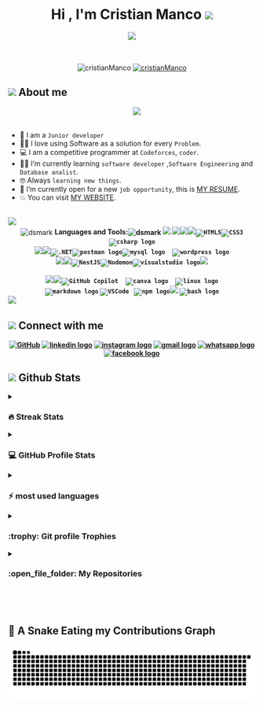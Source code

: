 
<h1 align="center">Hi , I'm Cristian Manco <img src="https://media.giphy.com/media/hvRJCLFzcasrR4ia7z/giphy.gif" width="35"></h1>
<p align="center">
  <a href="https://github.com/DenverCoder1/readme-typing-svg"><img src="https://readme-typing-svg.herokuapp.com?font=Time+New+Roman&color=%23C8BE25&size=25&center=true&vCenter=true&width=600&height=100&lines=Software+developer+@cristian.manco;backend+developer+Student;frontend+developer;Database+analist;(5+Stars)"></a>
</p>


<br>

<p align="center"> 
	<img src="https://komarev.com/ghpvc/?username=cristianManco&label=Profile%20views&color=0047AB&style=plastic?" alt="cristianManco" height=25px, width=160px/> 
	<!---
		<a href = "https://commits.top/egypt.html" target="_blank">
			<img src="https://aktive.tk/egypt/7oSkaaa?color=red" alt="Most Active Users" target="_blank" height=25px, width=250px/> 
		</a>
	-->
	<a href = "https://commits.top/egypt.html" target="_blank">
		<img src="https://enfsgag3ayy6w9q.m.pipedream.net/&style=plastic" alt="cristianManco" target="_blank" height=25px, width=250px/> 
	</a>

</p>

	
## <picture><img src = "https://github.com/7oSkaaa/7oSkaaa/blob/main/Images/about_me.gif?raw=true" width = 50px></picture> About me

<picture> <img align="right" src="https://github.com/cristianManco/cristianManco/blob/main/Images/Right_Side.gif?raw=true" width = 250px></picture>

<br><br>

- :school: I am a `Junior developer` 
- :technologist: I love using Software as a solution for every `Problem`.
- :computer: I am a competitive programmer at `Codeforces`, `coder`.<!--para agregar mas solo se agrega una coma y entre backtiks se agrega la palabra -->
- :student: I’m currently learning `software developer` ,`Software Engineering` and `Database analist`.
- :nerd_face: Always `learning new things`.
- :thinking: I’m currently open for a new `job opportunity`, this is [MY RESUME](..).
- :boom: You can visit [MY WEBSITE](https://cristianmanco.github.io/portafolio--profesional/).
<br>

             

<img src="https://user-images.githubusercontent.com/73097560/115834477-dbab4500-a447-11eb-908a-139a6edaec5c.gif">         
  <br>
  


 <div align="center">
<img alt="dsmark" align="center" height="70px" width="70px" src="https://c.tenor.com/cXlrPENTVkEAAAAi/chika-dance.gif">
 <b> Languages and Tools:<img alt="dsmark" align="center" height="70px" width="70px" src="https://c.tenor.com/cXlrPENTVkEAAAAi/men-dance.gif">
 
	 
 <img src="https://user-images.githubusercontent.com/73097560/115834477-dbab4500-a447-11eb-908a-139a6edaec5c.gif">
 <code><img width="15%" src="https://www.vectorlogo.zone/logos/javascript/javascript-ar21.svg"></code><code><img width="15%" src="https://www.vectorlogo.zone/logos/typescriptlang/typescriptlang-ar21.svg"></code><code><img width="15%" src="https://www.vectorlogo.zone/logos/python/python-ar21.svg"></code><code><img alt="HTML5" height="70px" width="15%" src="https://www.vectorlogo.zone/logos/w3_html5/w3_html5-ar21.svg"></code><code><img alt="CSS3" height="70px" width="15%" src="https://www.vectorlogo.zone/logos/netlifyapp_watercss/netlifyapp_watercss-ar21.svg"></code><code><img src="https://cdn.jsdelivr.net/gh/devicons/devicon/icons/csharp/csharp-original.svg" height="70px" width="15%" alt="csharp logo"  /></code>
 <br>
<code><img width="15%" src="https://www.vectorlogo.zone/logos/nodejs/nodejs-ar21.svg"></code><code><img width="15%" src="https://www.vectorlogo.zone/logos/expressjs/expressjs-ar21.svg"></code><code><img alt=".NET" height="70px" width="15%" src="https://www.vectorlogo.zone/logos/dotnet/dotnet-ar21.svg"></code></code><code><img src="https://skillicons.dev/icons?i=postman" height="70"  width="15%" alt="postman logo"  /></code><code><img src="https://cdn.jsdelivr.net/gh/devicons/devicon/icons/mysql/mysql-original.svg" height="70" width="15%" alt="mysql logo"  /> </code><code> <img src="https://skillicons.dev/icons?i=wordpress" height="70" alt="wordpress logo"  width="15%" /></code>
<br />
<code><img width="15%" src="https://www.vectorlogo.zone/logos/reactjs/reactjs-ar21.svg"></code><code><img width="15%" src="https://www.vectorlogo.zone/logos/getbootstrap/getbootstrap-ar21.svg"></code><code><img alt="NestJS" height="70px" width="15%" src="https://www.vectorlogo.zone/logos/nestjs/nestjs-ar21.svg"></code><code><img alt="Nodemon" height="70px" width="15%" src="https://www.vectorlogo.zone/logos/nodemonio/nodemonio-ar21.svg"></code><code><img src="https://cdn.jsdelivr.net/gh/devicons/devicon/icons/visualstudio/visualstudio-plain.svg" height="70" alt="visualstudio logo" width=15%"  /></code><code><img width="15%" src="https://www.vectorlogo.zone/logos/git-scm/git-scm-ar21.svg"></code>
<br />
<br /><code><img width="15%" src="https://www.vectorlogo.zone/logos/mysql/mysql-ar21.svg"></code><code><img width="15%" src="https://www.vectorlogo.zone/logos/mongodb/mongodb-ar21.svg"></code><code><img alt="GitHub Copilot" height="70px" width="15%" src="https://www.vectorlogo.zone/logos/github/github-ar21.svg"></code><code>  <img src="https://cdn.jsdelivr.net/gh/devicons/devicon/icons/canva/canva-original.svg" height="70" alt="canva logo"   width="15%" /></code><code>  <img src="https://cdn.jsdelivr.net/gh/devicons/devicon/icons/linux/linux-original.svg" height="70" alt="linux logo"  width="15%" />
</code><code><img src="https://cdn.jsdelivr.net/gh/devicons/devicon/icons/markdown/markdown-original.svg" height="70" alt="markdown logo"  width="15%" /></code>
<code><img alt="VSCode" height="70px" width="16%" src="https://www.vectorlogo.zone/logos/visualstudio_code/visualstudio_code-ar21.svg"></code>
<code> <img src="https://cdn.jsdelivr.net/gh/devicons/devicon/icons/npm/npm-original-wordmark.svg" height="70" width=15%" alt="npm logo"  /></code><code><img width="15%" src="https://www.vectorlogo.zone/logos/yarnpkg/yarnpkg-ar21.svg"></code>
<code><img src="https://cdn.simpleicons.org/gnubash/4EAA25" height="70" alt="bash logo"  width="15%"  /></code>	
</div>

<img src="https://user-images.githubusercontent.com/73097560/115834477-dbab4500-a447-11eb-908a-139a6edaec5c.gif"> 
  <br>
</p>



## <picture> <img src="https://github.com/7oSkaaa/7oSkaaa/blob/main/Images/Connect-with-me.gif?raw=true" width="100px"> </picture> Connect with me
<p align="center">
<a href="https://github.com/cristianManco"><img src="https://img.shields.io/badge/github-%23181717.svg?style=plastic&logo=github&logoColor=black"&color=black height="25" alt="GitHub"/></a>
   <a href="https://www.linkedin.com/"><img src="https://img.shields.io/static/v1?message=LinkedIn&logo=linkedin&label=&color=black&logoColor=blue&labelColor=black&style=plastic" height="25" alt="linkedin logo"  /></a>
  <a href="https://www.instagram.com/cristiandev18/"><img src="https://img.shields.io/static/v1?message=Instagram&logo=instagram&label=&color=black&logoColor=purple&labelColor=black&style=plastic" height="25" alt="instagram logo"  /></a>
  <a href="mailto:camilomanco2005@gmail.com"><img src="https://img.shields.io/static/v1?message=Gmail&logo=gmail&label=&color=black&logoColor=blueviolet&labelColor=black&style=plastic" height="25" alt="gmail logo"  /></a>
  <a href="https://wa.me/3148497467"><img src="https://img.shields.io/static/v1?message=Whatsap&logo=whatsapp&label=&color=black&logoColor=gren&labelColor=&style=plastic" height="25" alt="whatsapp logo"  /></a>
  <a href="https://www.facebook.com/camilocorrea"><img src="https://img.shields.io/static/v1?message=Facebook&logo=facebook&label=&color=blue&logoColor=black&labelColor=blue&style=plastic" height="25" alt="facebook logo"  /></a>

</p>




## <picture> <img src = "https://github.com/7oSkaaa/7oSkaaa/blob/main/Images/Statistics.gif?raw=true" width = 50px>  </picture> Github Stats

<details><summary><h3> 🔥 Streak Stats</h3></summary>

----	

  <img src="https://streak-stats.demolab.com?user=camiloriwi&locale=en&mode=daily&theme=aura&hide_border=false&border_radius=5&order=3" height="240" alt="streak graph" /> <br>


</details>
  
<details><summary><h3>💻 GitHub Profile Stats</h3></summary>

----
	
<p align="center">
  <img src="https://github-readme-stats.vercel.app/api?username=camiloriwi&hide_title=false&hide_rank=false&show_icons=true&include_all_commits=true&count_private=true&disable_animations=true&theme=aura&locale=en&hide_border=false&order=1" height="250" alt="stats graph" /> <br>
<br/>

  <b>Note:</b> Top languages is only a metric of the languages my public code consists of and doesn't reflect experience or skill level.
  </p>
</details>

<details><summary><h3>⚡ most used languages</h3></summary>

----
	
  <img src="https://github-readme-stats.vercel.app/api/top-langs?username=camiloriwi&locale=en&hide_title=false&layout=compact&card_width=320&langs_count=9&theme=aura&hide_border=false&order=2" height="310" alt="languages graph" /> <br>

 
</details>

<details><summary> <h3> :trophy: Git profile Trophies </h3></summary>

----
	
<p align="center"> <a href="https://github.com/ryo-ma/github-profile-trophy">  <img src="https://github-profile-trophy.vercel.app?username=camiloriwi&row=4&margin-w=9&margin-h=9&no-bg=false&theme=darkhub" height="150" alt="trophy graph"  /></a> </p>
	
</details>
	
<details><summary><h3> :open_file_folder: My Repositories </h3></summary>

----
	
<div>
  <p align="left">
    	<a href="https://github.com/Camiloriwi/task-crud-.git">
      		<img src="https://github-readme-stats.vercel.app/api/pin/?username=7oSkaaa&repo=Codeforces-Polygon-Template&theme=tokyonight" alt="GitHub Stats" />
    	</a>
	<a href="https://github.com/Camiloriwi/CS-y-.NET-calculator.git">
      		<img src="https://github-readme-stats.vercel.app/api/pin/?username=7oSkaaa&repo=Some-Linux-Commands&theme=tokyonight" alt="GitHub Stats" />
    	</a>
	<a href="https://github.com/Camiloriwi/class-exercises.git">
      		<img src="https://github-readme-stats.vercel.app/api/pin/?username=7oSkaaa&repo=Shorten-Link&theme=tokyonight" alt="GitHub Stats" />
    	</a>
	<a href="https://github.com/Camiloriwi/metaLifeVerse-proyect.git">
      		<img src="https://github-readme-stats.vercel.app/api/pin/?username=7oSkaaa&repo=7oSkaaa&theme=tokyonight" alt="GitHub Stats" />
    	</a>
	<a href="https://github.com/Camiloriwi/traffic-light-CS.git">
      		<img src="https://github-readme-stats.vercel.app/api/pin/?username=7oSkaaa&repo=Competitive-Programming-Session-Content&theme=tokyonight" alt="GitHub Stats" />
    	</a>
	<a href="https://github.com/Camiloriwi/filtro-Nodejs.git">
      		<img src="https://github-readme-stats.vercel.app/api/pin/?username=7oSkaaa&repo=VS-Code-for-CP&theme=tokyonight" alt="GitHub Stats" />
    	</a>
	<a href="https://github.com/Camiloriwi/Typescript.git">
      		<img src="https://github-readme-stats.vercel.app/api/pin/?username=7oSkaaa&repo=Sorting-Algorithms&theme=tokyonight" alt="GitHub Stats" />
    	</a>
	<a href="https://github.com/Camiloriwi/students-api.git">
      		<img src="https://github-readme-stats.vercel.app/api/pin/?username=7oSkaaa&repo=board-link-generator&theme=tokyonight" alt="GitHub Stats" />
    	</a>
	<a href="https://github.com/Camiloriwi/simulacro-filtro.git">
      		<img src="https://github-readme-stats.vercel.app/api/pin/?username=7oSkaaa&repo=Tic-Tac-Toe-GUI&theme=tokyonight" alt="GitHub Stats" />
    	</a>
	<a href="https://github.com/Camiloriwi/metodos-crud-20-marrzo.git">
      		<img src="https://github-readme-stats.vercel.app/api/pin/?username=7oSkaaa&repo=PhoneBook-System&theme=tokyonight" alt="GitHub Stats" />
    	</a>
	<a href="https://github.com/Camiloriwi/portafolio--profesional.git">
      		<img src="https://github-readme-stats.vercel.app/api/pin/?username=7oSkaaa&repo=Codeforces-Sheet-Generator&theme=tokyonight" alt="GitHub Stats" />
    	</a>
	<a href="https://github.com/Camiloriwi/reloj-dijital.git">
      		<img src="https://github-readme-stats.vercel.app/api/pin/?username=7oSkaaa&repo=CP-Calendar&theme=tokyonight" alt="GitHub Stats" />
    	</a>
	<a href="https://github.com/Camiloriwi/base-datos-6.git">
      		<img src="https://github-readme-stats.vercel.app/api/pin/?username=7oSkaaa&repo=Codeforces-Friends-Script&theme=tokyonight" alt="GitHub Stats" />
    	</a>
	<a href="https://github.com/Camiloriwi/base-datos-5.git">
      		<img src="https://github-readme-stats.vercel.app/api/pin/?username=7oSkaaa&repo=vJudge-Board-Scrapper&theme=tokyonight" alt="GitHub Stats" />
    	</a>
	<a href="https://github.com/Camiloriwi/base-datos-2.git">
      		<img src="https://github-readme-stats.vercel.app/api/pin/?username=7oSkaaa&repo=CP-Templates-Snippets&theme=tokyonight" alt="GitHub Stats" />
    	</a>
	<a href="https://github.com/Camiloriwi/web-cafeteria.git">
      		<img src="https://github-readme-stats.vercel.app/api/pin/?username=7oSkaaa&repo=Udemy-Website&theme=tokyonight" alt="GitHub Stats" />
    	</a>
  </p>
</div>
</details>

</br></br>




###

	
## 🐍 A Snake Eating my Contributions Graph
	
<p align = "center">
	<img src = "https://github.com/7oSkaaa/7oSkaaa/blob/output/github-contribution-grid-snake.svg?" alt = "Snake Game"/>
</p>
<!---
Camiloriwi/Camiloriwi is a ✨ special ✨ repository because its `README.md` (this file) appears on your GitHub profile.
You can click the Preview link to take a look at your changes.
--->
